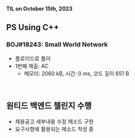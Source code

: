 **TIL on October 15th, 2023**

## PS Using C++
### BOJ#18243: Small World Network
* 플로이드로 풀이
* 1번째 제출: AC
    - 메모리: 2060 kB, 시간: 0 ms, 코드 길이 651 B

<br>

## 원티드 백엔드 챌린지 수행
* 채용공고 세부내용 수정 메소드 구현
* 요구사항에 활용되는 메소드 작성 중
